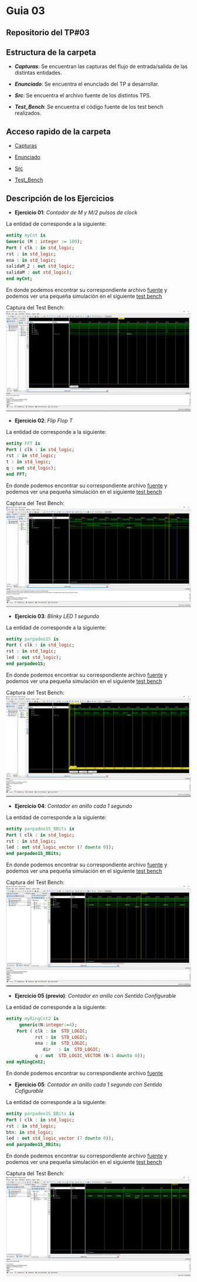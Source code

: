 # Guia 03

## Repositorio del TP#03

## Estructura de la carpeta

* ***Capturas***: Se encuentran las capturas del flujo de entrada/salida de las distintas entidades.

* ***Enunciado***: Se encuentra el enunciado del TP a desarrollar.

* ***Src***: Se encuentra el archivo fuente de los distintos TPS.

* ***Test_Bench***: Se encuentra el código fuente de los test bench realizados.

## Acceso rapido de la carpeta

* [Capturas](/guia03/capturas/)

* [Enunciado](/guia03/enunciado/guiaDeClase03.pdf)

* [Src](/guia03/src/)

* [Test_Bench](/guia03/test_bench/)

## Descripción de los Ejercicios

* **Ejercicio 01**: *Contador de M y M/2 pulsos de clock*

La entidad de corresponde a la siguiente: 

```vhdl
entity myCnt is
Generic (M : integer := 100);
Port ( clk : in std_logic;
rst : in std_logic;
ena : in std_logic;
salidaM_2 : out std_logic;
salidaM : out std_logic);
end myCnt;
```

En donde podemos encontrar su correspondiente archivo [fuente](/guia03/src/guiaDeClase03_01.vhd) y podemos ver una pequeña simulación en el siguiente [test bench](/guia02/test_bench/guiaDeClase03_01_tb.vhd)

Captura del Test Bench:
![alt text](https://github.com/nicoriostaurasi/TD1_UTN_FRBA/blob/master/guia03/capturas/screenGuiaDeClase03_01.PNG?raw=true "Logo Title Text 1")

* **Ejercicio 02**: *Flip Flop T*

La entidad de corresponde a la siguiente: 

```vhdl
entity FFT is
Port ( clk : in std_logic;
rst : in std_logic;
t : in std_logic;
q : out std_logic);
end FFT;
```

En donde podemos encontrar su correspondiente archivo [fuente](/guia03/src/guiaDeClase03_02.vhd) y podemos ver una pequeña simulación en el siguiente [test bench](/guia02/test_bench/guiaDeClase03_02_tb.vhd)

Captura del Test Bench:
![alt text](https://github.com/nicoriostaurasi/TD1_UTN_FRBA/blob/master/guia03/capturas/screenGuiaDeClase03_02.PNG?raw=true "Logo Title Text 1")

* **Ejercicio 03**: *Blinky LED 1 segundo*

La entidad de corresponde a la siguiente: 

```vhdl
entity parpadeo1S is
Port ( clk : in std_logic;
rst : in std_logic;
led : out std_logic);
end parpadeo1S;
```

En donde podemos encontrar su correspondiente archivo [fuente](/guia03/src/guiaDeClase03_03.vhd) y podemos ver una pequeña simulación en el siguiente [test bench](/guia02/test_bench/guiaDeClase03_03_tb.vhd)

Captura del Test Bench:
![alt text](https://github.com/nicoriostaurasi/TD1_UTN_FRBA/blob/master/guia03/capturas/screenGuiaDeClase03_03.PNG?raw=true "Logo Title Text 1")

* **Ejercicio 04**: *Contador en anillo cada 1 segundo*

La entidad de corresponde a la siguiente: 

```vhdl
entity parpadeo1S_8Bits is
Port ( clk : in std_logic;
rst : in std_logic;
led : out std_logic_vector (7 downto 0));
end parpadeo1S_8Bits;
```

En donde podemos encontrar su correspondiente archivo [fuente](/guia03/src/guiaDeClase03_04.vhd) y podemos ver una pequeña simulación en el siguiente [test bench](/guia02/test_bench/guiaDeClase03_04_tb.vhd)

Captura del Test Bench:
![alt text](https://github.com/nicoriostaurasi/TD1_UTN_FRBA/blob/master/guia03/capturas/screenGuiaDeClase03_04.PNG?raw=true "Logo Title Text 1")  

* **Ejercicio 05 (previo)**: *Contador en anillo con Sentido Configurable*

La entidad de corresponde a la siguiente: 

```vhdl
entity myRingCnt2 is
	 generic(N:integer:=4);
    Port ( clk : in  STD_LOGIC;
           rst : in  STD_LOGIC;
           ena : in  STD_LOGIC;
			  dir	: in  STD_LOGIC;
           q : out  STD_LOGIC_VECTOR (N-1 downto 0));
end myRingCnt2;
```

En donde podemos encontrar su correspondiente archivo [fuente](/guia03/src/guiaDeClase03_05_a.vhd) 

* **Ejercicio 05**: *Contador en anillo cada 1 segundo con Sentido Cofigurable*

La entidad de corresponde a la siguiente: 

```vhdl
entity parpadeo1S_8Bits is
Port ( clk : in std_logic;
rst : in std_logic;
btn: in std_logic;
led : out std_logic_vector (7 downto 0));
end parpadeo1S_8Bits;
```

En donde podemos encontrar su correspondiente archivo [fuente](/guia03/src/guiaDeClase03_05.vhd) y podemos ver una pequeña simulación en el siguiente [test bench](/guia02/test_bench/guiaDeClase03_05_tb.vhd)

Captura del Test Bench:
![alt text](https://github.com/nicoriostaurasi/TD1_UTN_FRBA/blob/master/guia03/capturas/screenGuiaDeClase03_05.PNG?raw=true "Logo Title Text 1")